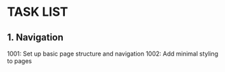 # TASK LIST

## 1. Navigation
1001: Set up basic page structure and navigation
1002: Add minimal styling to pages
